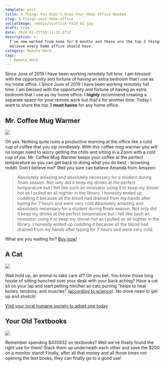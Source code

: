 ```yaml
---
template: post
title: 3 Things You Didn't Know Your Home Office Needed
slug: 3-things-your-home-office
socialImage: /media/scottish-fold_01.jpg
draft: true
date: 2020-01-27T19:17:32.871Z
description: >-
  I've now worked from home for 6 months and these are the top 3 things that I
  believe every home office should have.
category: Remote Work
tags:
  - Remote Work
---
```

Since June of 2019 I have been working remotely full time. I am blessed with the opportunity and fortune of having an extra bedroom that I use as my home office. I Since June of 2019 I have been working remotely full time. I am blessed with the opportunity and fortune of having an extra bedroom that I use as my home office. I **highly** recommend creating a separate space for your remote work but that's for another time. Today I want to share the top 3 **must haves** for any home office.

## Mr. Coffee Mug Warmer

![](/media/1544216614-mr-coffee-mug-warmer-1544216605.jpg)

Oh yes. Nothing quite ruins a productive morning at the office like a cold cup of coffee that you sip mindlessly. With this coffee mug warmer you will no longer need to worry getting the chills and sitting in a Zoom with a cold cup of joe. Mr. Coffee Mug Warmer keeps your coffee at the perfect temperature so you can get back to doing what you do best - browsing reddit. Don't believe me? Well you sure can believe Amanda from Amazon:

> Absolutely amazing and absolutely necessary for a student during finals season. Not only did it keep my drinks at the perfect temperature but I felt like such an innovator using it to keep my dinner hot as I pulled an all nighter in the library. I honestly ended up cuddling it because all the blood had drained from my hands after typing for 7 hours and were very cold.Absolutely amazing and absolutely necessary for a student during finals season. Not only did it keep my drinks at the perfect temperature but I felt like such an innovator using it to keep my dinner hot as I pulled an all nighter in the library. I honestly ended up cuddling it because all the blood had drained from my hands after typing for 7 hours and were very cold.

What are you waiting for? [Buy now!](https://www.amazon.com/Mr-Coffee-Warmer-Office-MWBLKPDQ-RB/dp/B000CO89T8https://www.amazon.com/Mr-Coffee-Warmer-Office-MWBLKPDQ-RB/dp/B000CO89T8)

## A Cat

![](/media/scottish-fold_01.jpg)

Wait hold up, an animal to take care of? Oh you bet. You know those long house of sitting hunched over your desk with your back aching? Have a cat sit on your lap and start petting him/her as cats purring "helps to heal bones, tendons, and muscles" ([according to science](https://www.goodnet.org/articles/7-scientifically-proven-health-benefits-being-cat-ownerhttps://www.goodnet.org/articles/7-scientifically-proven-health-benefits-being-cat-owner)). No more need to get up and stretch!

[Visit your local humane society to adopt one today](https://www.google.com/search?q=humane+shelter&oq=humane+shelter&aqs=chrome..69i57j0l7.2860j1j7&sourceid=chrome&ie=UTF-8https://www.google.com/search?q=humane+shelter&oq=humane+shelter&aqs=chrome..69i57j0l7.2860j1j7&sourceid=chrome&ie=UTF-8)


## Your Old Textbooks

![](/media/old-textbooks.jpg)

Remember spending $435932 on textbooks? Well we've finally found the right use for them! Stack them up underneath each other and save the $200 on a monitor stand! Finally, after all that money and all those times not opening the text books, they can finally go to a good use!
